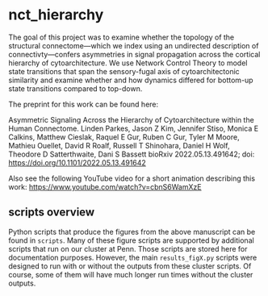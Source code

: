 # nct_hierarchy

The goal of this project was to examine whether the topology of the structural connectome—which we index using an
undirected description of connectivty—confers asymmetries in signal propagation across the cortical hierarchy of 
cytoarchitecture. We use Network Control Theory to model state transitions that span the sensory-fugal axis of
cytoarchitectonic similarity and examine whether and how dynamics differed for bottom-up state transitions compared to
top-down.

The preprint for this work can be found here:

Asymmetric Signaling Across the Hierarchy of Cytoarchitecture within the Human Connectome. Linden Parkes, Jason Z Kim, Jennifer Stiso, Monica E Calkins, Matthew Cieslak, Raquel E Gur, Ruben C Gur, Tyler M Moore, Mathieu Ouellet, David R Roalf, Russell T Shinohara, Daniel H Wolf, Theodore D Satterthwaite, Dani S Bassett
bioRxiv 2022.05.13.491642; doi: https://doi.org/10.1101/2022.05.13.491642

Also see the following YouTube video for a short animation describing this work: https://www.youtube.com/watch?v=cbnS6WamXzE

## scripts overview

Python scripts that produce the figures from the above manuscript can be found in `scripts`. Many of these figure 
scripts are supported by additional scripts that run on our cluster at Penn. Those scripts are stored here for documentation 
purposes. However, the main `results_figX.py` scripts were designed to run with or without the outputs 
from these cluster scripts. Of course, some of them will have much longer run times without the cluster outputs.